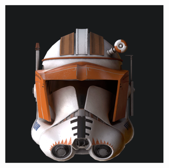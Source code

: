 <img src="morten-langelund-jakobsen-officer-gif.gif" height=500px width=500px>

<!-- 
morten-langelund-jakobsen-officer-gif.gif

-->
